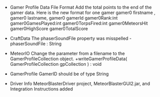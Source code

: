 * Gamer Profile Data File Format
Add the total points to the end of the gamer data.  Here is the new format for one gamer
gamer0 firstname , gamer0 lastname, gamer0 gamerId
gamer0Rank:int  gamer0GamesPlayed:int  gamer0TorpsFired:int  gamer0MeteorsHit  gamer0HighScore gamer0TotalScore

* CraftData
The phaserSoundFile property was misspelled
-phaserSoundFile : String

* MeteorIO
Change the parameter from a filename to the GamerProfileCollection object.
+writeGamerProfileData( GamerProfileCollection gpCollection ) : void

* GamerProfile
GamerID should be of type String

* Driver Info
MeteorBlasterDriver project, MeteorBlasterGUI2.jar, and Integration Instructions added
